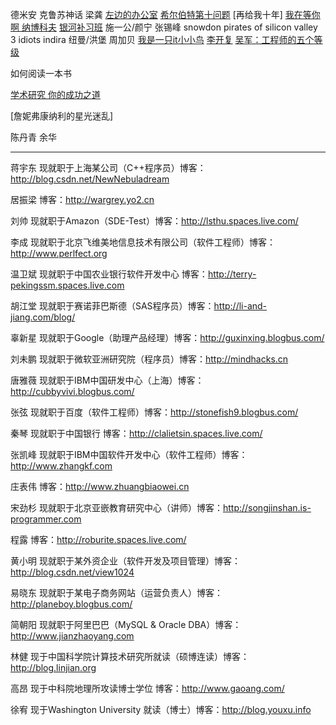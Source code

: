 德米安
克鲁苏神话
梁龚
[左边的办公室](https://blog.csdn.net/junecauzhang/article/details/7732080)
[希尔伯特第十问题](https://blog.csdn.net/linyt/article/details/4296663)
[再给我十年]
[我在等你啊 纳博科夫](http://www.xiexingcun.org/meiwen/HTML/70834.html)
[银河补习班]()
施一公/颜宁
张锡峰
snowdon
pirates of silicon valley
3 idiots
indira
纽曼/洪堡
周加贝
[我是一只it小小鸟](https://book.douban.com/subject/4006425/)
[李开复](https://zh.wikipedia.org/zh-cn/李開復)
[吴军：工程师的五个等级](https://zhuanlan.zhihu.com/p/35806693)

如何阅读一本书

[学术研究 你的成功之道](https://blog.csdn.net/qq_27925503/article/details/79543214)

[詹妮弗康纳利的星光迷乱]

陈丹青
余华


----

蒋宇东 现就职于上海某公司（C++程序员）博客：http://blog.csdn.net/NewNebuladream

居振梁 博客：http://wargrey.yo2.cn

刘帅 现就职于Amazon（SDE-Test）博客：http://lsthu.spaces.live.com/

李成 现就职于北京飞维美地信息技术有限公司（软件工程师）博客：http://www.perlfect.org

温卫斌 现就职于中国农业银行软件开发中心 博客：http://terry-pekingssm.spaces.live.com

胡江堂 现就职于赛诺菲巴斯德（SAS程序员）博客：http://li-and-jiang.com/blog/

辜新星 现就职于Google（助理产品经理）博客：http://guxinxing.blogbus.com/

刘未鹏 现就职于微软亚洲研究院（程序员）博客：http://mindhacks.cn

唐雅薇 现就职于IBM中国研发中心（上海）博客：http://cubbyvivi.blogbus.com/

张弦 现就职于百度（软件工程师）博客：http://stonefish9.blogbus.com/

秦琴 现就职于中国银行 博客：http://clalietsin.spaces.live.com/

张凯峰 现就职于IBM中国软件开发中心（软件工程师）博客：http://www.zhangkf.com

庄表伟 博客：http://www.zhuangbiaowei.cn

宋劲杉 现就职于北京亚嵌教育研究中心（讲师）博客：http://songjinshan.is-programmer.com

程露 博客：http://roburite.spaces.live.com/

黄小明 现就职于某外资企业（软件开发及项目管理）博客：http://blog.csdn.net/view1024

易晓东 现就职于某电子商务网站（运营负责人）博客：http://planeboy.blogbus.com/

简朝阳 现就职于阿里巴巴（MySQL & Oracle DBA）博客：http://www.jianzhaoyang.com

林健 现于中国科学院计算技术研究所就读（硕博连读）博客：http://blog.linjian.org

高昂 现于中科院地理所攻读博士学位 博客：http://www.gaoang.com/

徐宥 现于Washington University 就读（博士）博客：http://blog.youxu.info
